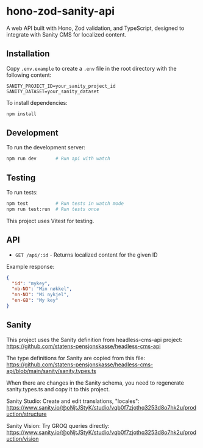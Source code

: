 # hono-zod-sanity-api

A web API built with Hono, Zod validation, and TypeScript, designed to integrate with Sanity CMS for localized content.

## Installation

Copy `.env.example` to create a `.env` file in the root directory with the following content:

```plaintext
SANITY_PROJECT_ID=your_sanity_project_id
SANITY_DATASET=your_sanity_dataset
```

To install dependencies:

```bash
npm install
```

## Development

To run the development server:

```bash
npm run dev       # Run api with watch
```

## Testing

To run tests:

```bash
npm test          # Run tests in watch mode
npm run test:run  # Run tests once
```

This project uses Vitest for testing.

## API

- `GET /api/:id` - Returns localized content for the given ID

Example response:

```json
{
  "id": "mykey",
  "nb-NO": "Min nøkkel",
  "nn-NO": "Mi nykjel", 
  "en-GB": "My key"
}
```

## Sanity

This project uses the Sanity definition from headless-cms-api project:
<https://github.com/statens-pensjonskasse/headless-cms-api>

The type definitions for Sanity are copied from this file:
<https://github.com/statens-pensjonskasse/headless-cms-api/blob/main/sanity/sanity.types.ts>

When there are changes in the Sanity schema, you need to regenerate sanity.types.ts and copy it to this project.

Sanity Studio: Create and edit translations, "locales":
<https://www.sanity.io/@oNjtJStyK/studio/vqb0f7zjothq3253d8o7hk2u/production/structure>

Sanity Vision: Try GROQ queries directly:
<https://www.sanity.io/@oNjtJStyK/studio/vqb0f7zjothq3253d8o7hk2u/production/vision>
